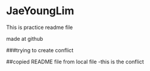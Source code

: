 # JaeYoungLim

This is practice readme file

made at github

###trying to create conflict

##copied README file from local file -this is the conflict
